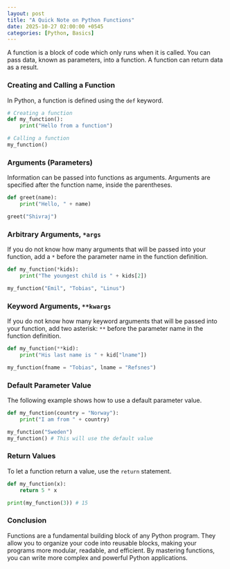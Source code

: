 ```yaml
---
layout: post
title: "A Quick Note on Python Functions"
date: 2025-10-27 02:00:00 +0545
categories: [Python, Basics]
---
```


A function is a block of code which only runs when it is called. You can pass data, known as parameters, into a function. A function can return data as a result.

### Creating and Calling a Function

In Python, a function is defined using the `def` keyword.

```python
# Creating a function
def my_function():
    print("Hello from a function")

# Calling a function
my_function()
```

### Arguments (Parameters)

Information can be passed into functions as arguments. Arguments are specified after the function name, inside the parentheses.

```python
def greet(name):
    print("Hello, " + name)

greet("Shivraj")
```

### Arbitrary Arguments, `*args`

If you do not know how many arguments that will be passed into your function, add a `*` before the parameter name in the function definition.

```python
def my_function(*kids):
    print("The youngest child is " + kids[2])

my_function("Emil", "Tobias", "Linus")
```

### Keyword Arguments, `**kwargs`

If you do not know how many keyword arguments that will be passed into your function, add two asterisk: `**` before the parameter name in the function definition.

```python
def my_function(**kid):
    print("His last name is " + kid["lname"])

my_function(fname = "Tobias", lname = "Refsnes")
```

### Default Parameter Value

The following example shows how to use a default parameter value.

```python
def my_function(country = "Norway"):
    print("I am from " + country)

my_function("Sweden")
my_function() # This will use the default value
```

### Return Values

To let a function return a value, use the `return` statement.

```python
def my_function(x):
    return 5 * x

print(my_function(3)) # 15
```

### Conclusion

Functions are a fundamental building block of any Python program. They allow you to organize your code into reusable blocks, making your programs more modular, readable, and efficient. By mastering functions, you can write more complex and powerful Python applications.

